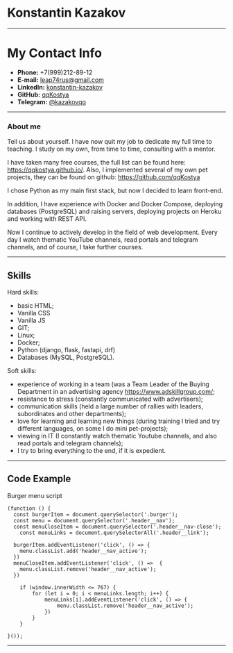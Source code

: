 # Konstantin Kazakov
---
# My Contact Info

* **Phone:** +7(999)212-89-12
* **E-mail:** [leap74rus@gmail.com](leap74rus@gmail.com)
* **LinkedIn:** [konstantin-kazakov](https://www.linkedin.com/in/konstantin-kazakov-277b3b231/)
* **GitHub:** [qqKostya](https://github.com/qqKostya)
* **Telegram:** [@kazakovqq](https://t.me/kazakovqq)
---
### About me 
Tell us about yourself. I have now quit my job to dedicate my full time to teaching. I study on my own, from time to time, consulting with a mentor.

I have taken many free courses, the full list can be found here: https://qqkostya.github.io/. Also, I implemented several of my own pet projects, they can be found on github: https://github.com/qqKostya

I chose Python as my main first stack, but now I decided to learn front-end.

In addition, I have experience with Docker and Docker Compose, deploying databases (PostgreSQL) and raising servers, deploying projects on Heroku and working with REST API.

Now I continue to actively develop in the field of web development. Every day I watch thematic YouTube channels, read portals and telegram channels, and of course, I take further courses.

---

## Skills
Hard skills:
- basic HTML;
- Vanilla CSS
- Vanilla JS
- GIT;
- Linux;
- Docker;
- Python (django, flask, fastapi, drf)
- Databases (MySQL, PostgreSQL).

Soft skills:
- experience of working in a team (was a Team Leader of the Buying Department in an advertising agency https://www.adskillgroup.com/;
- resistance to stress (constantly communicated with advertisers);
- communication skills (held a large number of rallies with leaders, subordinates and other departments);
- love for learning and learning new things (during training I tried and try different languages, on some I do mini pet-projects);
- viewing in IT (I constantly watch thematic Youtube channels, and also read portals and telegram channels);
- I try to bring everything to the end, if it is expedient.

---

## Code Example 
Burger menu script
```
(function () {
  const burgerItem = document.querySelector('.burger');
  const menu = document.querySelector('.header__nav');
  const menuCloseItem = document.querySelector('.header__nav-close');
	const menuLinks = document.querySelectorAll('.header__link');

  burgerItem.addEventListener('click', () => {
    menu.classList.add('header__nav_active');
  })
  menuCloseItem.addEventListener('click', () =>  {
    menu.classList.remove('header__nav_active');
  })

	if (window.innerWidth <= 767) {
		for (let i = 0; i < menuLinks.length; i++) {
			menuLinks[i].addEventListener('click', () => {
				menu.classList.remove('header__nav_active');
			})
		}
	}
  
}());
```

---